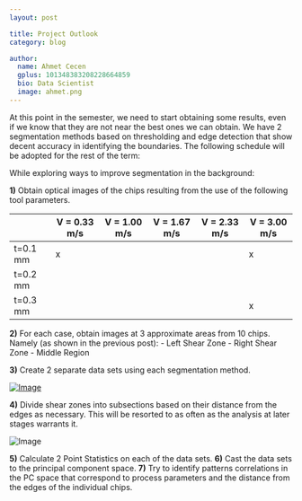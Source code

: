 ```yaml
---
layout: post

title: Project Outlook
category: blog

author:
  name: Ahmet Cecen
  gplus: 101348383208228664859
  bio: Data Scientist
  image: ahmet.png
---
```


At this point in the semester, we need to start obtaining some results, even if we know that they are not near the best ones we can obtain. We have 2 segmentation methods based on thresholding and edge detection that show decent accuracy in identifying the boundaries. The following schedule will be adopted for the rest of the term:

While exploring ways to improve segmentation in the background:

**1)** Obtain optical images of the chips resulting from the use of the following tool parameters.

|               | V = 0.33 m/s | V = 1.00 m/s | V = 1.67 m/s | V = 2.33 m/s | V = 3.00 m/s |
| ------------- | ------------ | ------------ | ------------ | ------------ | ------------ |
| t=0.1 mm      |      x       |              |              |              |       x      |
| t=0.2 mm      |              |              |              |              |              |
| t=0.3 mm      |              |              |              |              |       x      |

**2)** For each case, obtain images at 3 approximate areas from 10 chips. Namely (as shown in the previous post):
	- Left Shear Zone
	- Right Shear Zone
	- Middle Region

**3)** Create 2 separate data sets using each segmentation method. 

[![Image](http://matinfteam4.github.io/images/CompareLate.png)](http://matinfteam4.github.io/images/CompareLate.png)

**4)** Divide shear zones into subsections based on their distance from the edges as necessary. This will be resorted to as often as the analysis at later stages warrants it.

![Image](http://matinfteam4.github.io/images/analysis_revised.png)

**5)** Calculate 2 Point Statistics on each of the data sets.
**6)** Cast the data sets to the principal component space.
**7)** Try to identify patterns correlations in the PC space that correspond to process parameters and the distance from the edges of the individual chips.